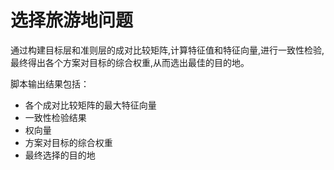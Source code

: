 # 选择旅游地问题

通过构建目标层和准则层的成对比较矩阵,计算特征值和特征向量,进行一致性检验,最终得出各个方案对目标的综合权重,从而选出最佳的目的地。

脚本输出结果包括：
 - 各个成对比较矩阵的最大特征向量
 - 一致性检验结果
 - 权向量
 - 方案对目标的综合权重
 - 最终选择的目的地
